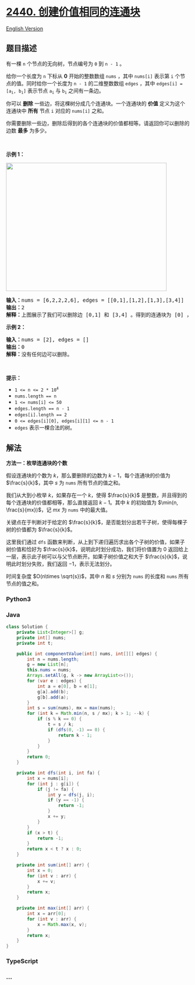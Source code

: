 # [2440. 创建价值相同的连通块](https://leetcode.cn/problems/create-components-with-same-value)

[English Version](/solution/2400-2499/2440.Create%20Components%20With%20Same%20Value/README_EN.md)

## 题目描述

<!-- 这里写题目描述 -->

<p>有一棵&nbsp;<code>n</code>&nbsp;个节点的无向树，节点编号为&nbsp;<code>0</code>&nbsp;到&nbsp;<code>n - 1</code>&nbsp;。</p>

<p>给你一个长度为 <code>n</code>&nbsp;下标从 <strong>0</strong>&nbsp;开始的整数数组&nbsp;<code>nums</code>&nbsp;，其中&nbsp;<code>nums[i]</code>&nbsp;表示第&nbsp;<code>i</code>&nbsp;个节点的值。同时给你一个长度为 <code>n - 1</code>&nbsp;的二维整数数组&nbsp;<code>edges</code>&nbsp;，其中&nbsp;<code>edges[i] = [a<sub>i</sub>, b<sub>i</sub>]</code>&nbsp;表示节点&nbsp;<code>a<sub>i</sub></code>&nbsp;与&nbsp;<code>b<sub>i</sub></code>&nbsp;之间有一条边。</p>

<p>你可以 <strong>删除</strong>&nbsp;一些边，将这棵树分成几个连通块。一个连通块的 <strong>价值</strong>&nbsp;定义为这个连通块中 <strong>所有</strong> 节点 <code>i</code>&nbsp;对应的 <code>nums[i]</code>&nbsp;之和。</p>

<p>你需要删除一些边，删除后得到的各个连通块的价值都相等。请返回你可以删除的边数&nbsp;<strong>最多</strong>&nbsp;为多少。</p>

<p>&nbsp;</p>

<p><strong>示例 1：</strong></p>

<p><img alt="" src="https://fastly.jsdelivr.net/gh/doocs/leetcode@main/solution/2400-2499/2440.Create%20Components%20With%20Same%20Value/images/diagramdrawio.png" style="width: 441px; height: 351px;"></p>

<pre><b>输入：</b>nums = [6,2,2,2,6], edges = [[0,1],[1,2],[1,3],[3,4]] 
<b>输出：</b>2 
<b>解释：</b>上图展示了我们可以删除边 [0,1] 和 [3,4] 。得到的连通块为 [0] ，[1,2,3] 和 [4] 。每个连通块的价值都为 6 。可以证明没有别的更好的删除方案存在了，所以答案为 2 。
</pre>

<p><strong>示例 2：</strong></p>

<pre><b>输入：</b>nums = [2], edges = []
<b>输出：</b>0
<b>解释：</b>没有任何边可以删除。
</pre>

<p>&nbsp;</p>

<p><strong>提示：</strong></p>

<ul>
	<li><code>1 &lt;= n &lt;= 2 * 10<sup>4</sup></code></li>
	<li><code>nums.length == n</code></li>
	<li><code>1 &lt;= nums[i] &lt;= 50</code></li>
	<li><code>edges.length == n - 1</code></li>
	<li><code>edges[i].length == 2</code></li>
	<li><code>0 &lt;= edges[i][0], edges[i][1] &lt;= n - 1</code></li>
	<li><code>edges</code>&nbsp;表示一棵合法的树。</li>
</ul>

## 解法

<!-- 这里可写通用的实现逻辑 -->

**方法一：枚举连通块的个数**

假设连通块的个数为 $k$，那么要删除的边数为 $k-1$，每个连通块的价值为 $\frac{s}{k}$，其中 $s$ 为 `nums` 所有节点的值之和。

我们从大到小枚举 $k$，如果存在一个 $k$，使得 $\frac{s}{k}$ 是整数，并且得到的每个连通块的价值都相等，那么直接返回 $k-1$。其中 $k$ 的初始值为 $\min(n, \frac{s}{mx})$，记 $mx$ 为 `nums` 中的最大值。

关键点在于判断对于给定的 $\frac{s}{k}$，是否能划分出若干子树，使得每棵子树的价值都为 $\frac{s}{k}$。

这里我们通过 `dfs` 函数来判断，从上到下递归遍历求出各个子树的价值，如果子树价值和恰好为 $\frac{s}{k}$，说明此时划分成功，我们将价值置为 $0$ 返回给上一层，表示此子树可以与父节点断开。如果子树价值之和大于 $\frac{s}{k}$，说明此时划分失败，我们返回 $-1$，表示无法划分。

时间复杂度 $O(n\times \sqrt{s})$，其中 $n$ 和 $s$ 分别为 `nums` 的长度和 `nums` 所有节点的值之和。

<!-- tabs:start -->

### **Python3**

<!-- 这里可写当前语言的特殊实现逻辑 -->



### **Java**

<!-- 这里可写当前语言的特殊实现逻辑 -->

```java
class Solution {
    private List<Integer>[] g;
    private int[] nums;
    private int t;

    public int componentValue(int[] nums, int[][] edges) {
        int n = nums.length;
        g = new List[n];
        this.nums = nums;
        Arrays.setAll(g, k -> new ArrayList<>());
        for (var e : edges) {
            int a = e[0], b = e[1];
            g[a].add(b);
            g[b].add(a);
        }
        int s = sum(nums), mx = max(nums);
        for (int k = Math.min(n, s / mx); k > 1; --k) {
            if (s % k == 0) {
                t = s / k;
                if (dfs(0, -1) == 0) {
                    return k - 1;
                }
            }
        }
        return 0;
    }

    private int dfs(int i, int fa) {
        int x = nums[i];
        for (int j : g[i]) {
            if (j != fa) {
                int y = dfs(j, i);
                if (y == -1) {
                    return -1;
                }
                x += y;
            }
        }
        if (x > t) {
            return -1;
        }
        return x < t ? x : 0;
    }

    private int sum(int[] arr) {
        int x = 0;
        for (int v : arr) {
            x += v;
        }
        return x;
    }

    private int max(int[] arr) {
        int x = arr[0];
        for (int v : arr) {
            x = Math.max(x, v);
        }
        return x;
    }
}
```









### **TypeScript**



### **...**

```

```


